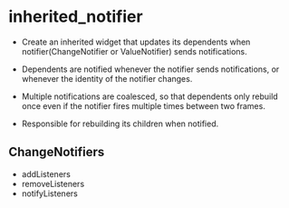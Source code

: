 # inherited_notifier

* Create an inherited widget that updates its dependents when notifier(ChangeNotifier or ValueNotifier) sends notifications.

* Dependents are notified whenever the notifier sends notifications, or whenever the identity of the notifier changes.

* Multiple notifications are coalesced, so that dependents only rebuild once even if the notifier fires multiple times between two frames.

* Responsible for rebuilding its children when notified.

## ChangeNotifiers
* addListeners
* removeListeners
* notifyListeners
